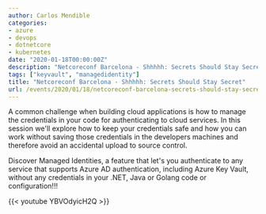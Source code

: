 ```yaml
---
author: Carlos Mendible
categories:
- azure
- devops
- dotnetcore
- kubernetes
date: "2020-01-18T00:00:00Z"
description: "Netcoreconf Barcelona - Shhhhh: Secrets Should Stay Secret"
tags: ["keyvault", "managedidentity"]
title: "Netcoreconf Barcelona - Shhhhh: Secrets Should Stay Secret"
url: /events/2020/01/18/netcoreconf-barcelona-secrets-should-stay-secret/
---
```


A common challenge when building cloud applications is how to manage the credentials in your code for authenticating to cloud services. In this session we'll explore how to keep your credentials safe and how you can work without saving those credentials in the developers machines and therefore avoid an accidental upload to source control.

Discover Managed Identities, a feature that let's you authenticate to any service that supports Azure AD authentication, including Azure Key Vault, without any credentials in your .NET, Java or Golang code or configuration!!!

{{< youtube YBVOdyicH2Q >}}